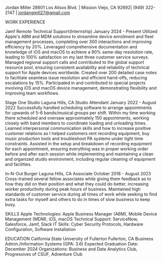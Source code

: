 Jordan Miller
28601 Los Alisos Blvd. | Mission Viejo, CA 92692| (949) 322-2147 | jordangmill27@gmail.com

WORK EXPERIENCE

Jamf	 Remote
Technical Support(Internship)	January 2024 - Present
Utilized Apple's ABM and MDM solutions to streamline device enrollment and fleet management processes, completing over 300 interactions and improving efficiency by 20%.
Leveraged comprehensive documentation and knowledge of iOS and macOS to achieve a 90% same-day resolution rate, leading to 100% satisfaction on my last three customer service surveys.
Managed regional support calls and contributed to the global support resource pool, ensuring consistent availability and reliability of technical support for Apple devices worldwide.
Created over 200 detailed case notes to facilitate seamless issue resolution and efficient hand-offs, reducing escalations by 15%.
Participated in and contributed to special projects involving iOS and macOS device management, demonstrating flexibility and improving team workflows.

Stage One Studio 	 Laguna Hills, CA
Studio Attendant 	January 2022 - August 2022
Successfully handled scheduling software to arrange appointments for upwards of 5-6 bands/musical groups per shift. Within my time working there scheduled and oversaw approximately 150 appointments, working closely with band members to coordinate loading and unloading times.  
Learned interpersonal communication skills and how to increase positive customer relations as I helped customers rent recording equipment, buy music production tools and troubleshoot PA systems under tight time constraints. 
Assisted in the setup and breakdown of recording equipment for each appointment, ensuring everything was in proper working order before and after each session while implementing and maintaining a clean and organized studio environment, including regular cleaning of equipment and facilities.

In-N-Out Burger	 Laguna Hills, CA
Associate	October 2018 - August 2023
Cross-trained several fellow associates while giving them feedback as to how they did on their position and what they could do better, increasing worker productivity during peak hours of business.
Maintained high standards of customer service during all times of work while seeking to find extra tasks for myself and others to do in times of slow business to keep busy. 

SKILLS 
Apple Technologies: Apple Business Manager (ABM), Mobile Device Management (MDM), iOS, macOS
Technical Support: ServiceNow, Salesforce, Jamf, Slack
IT Skills: Cyber Security Protocols, Hardware Configuration, Software Installation

EDUCATION
California State University of Fullerton	Fullerton, CA
Business Admin./Information Systems (GPA: 3.6) 	Expected Graduation Date: December 2024
Organizations: Business and Data Analytics Club, Progressives of CSUF,  Adventure Club 
